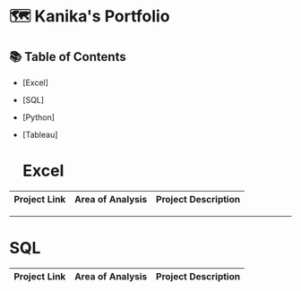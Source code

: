 # 🗺 Kanika's Portfolio

## 📚 Table of Contents
- [Excel]
- [SQL]
- [Python]
- [Tableau]

  # Excel

| Project Link | Area of Analysis | Project Description | 
|---|---|---|


***

# SQL

| Project Link | Area of Analysis | Project Description | 
|---|---|---|
